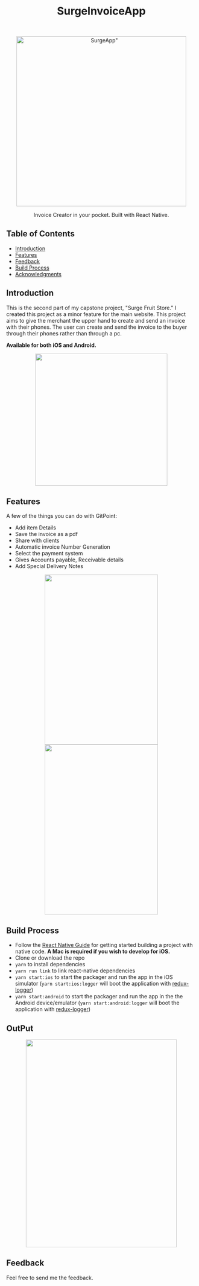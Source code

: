 <h1 align="center"> SurgeInvoiceApp </h1> <br>
<p align="center">
  <a href="#">
    <img alt=SurgeApp" title="SurgeApp" src="https://i.ibb.co/B4gfkXH/logo.png" width="450">
  </a>
</p>

<p align="center">
  Invoice Creator in your pocket. Built with React Native.
</p>

<!-- START doctoc generated TOC please keep comment here to allow auto update -->
<!-- DON'T EDIT THIS SECTION, INSTEAD RE-RUN doctoc TO UPDATE -->
## Table of Contents

- [Introduction](#introduction)
- [Features](#features)
- [Feedback](#feedback)
- [Build Process](#build-process)
- [Acknowledgments](#acknowledgments)

<!-- END doctoc generated TOC please keep comment here to allow auto update -->

## Introduction

This is the second part of my capstone project, "Surge Fruit Store." I created this project as a minor feature for the main website. This project aims to give the merchant the upper hand to create and send an invoice with their phones. The user can create and send the invoice to the buyer through their phones rather than through a pc. 

**Available for both iOS and Android.**

<p align="center">
  <img src = "https://i.ibb.co/CwZVQPz/Screenshot-20230225-090829-Expo-Go.jpg" width=350>
</p>

## Features

A few of the things you can do with GitPoint:

* Add item Details
* Save the invoice as a pdf 
* Share with clients 
* Automatic invoice Number Generation
* Select the payment system
* Gives Accounts payable, Receivable details
* Add Special Delivery Notes

<p align="center">
  <img src = "https://i.ibb.co/yNQyZRN/Screenshot-20230225-090839-Expo-Go.jpg" width=300 height=450>
  <img src = "https://i.ibb.co/xD3Z3bZ/Screenshot-20230225-090846-Expo-Go.jpg" width=300 height=450>                                                                                                                                            
</p>

## Build Process

- Follow the [React Native Guide](https://facebook.github.io/react-native/docs/getting-started.html) for getting started building a project with native code. **A Mac is required if you wish to develop for iOS.**
- Clone or download the repo
- `yarn` to install dependencies
- `yarn run link` to link react-native dependencies
- `yarn start:ios` to start the packager and run the app in the iOS simulator (`yarn start:ios:logger` will boot the application with [redux-logger](<https://github.com/evgenyrodionov/redux-logger>))
- `yarn start:android` to start the packager and run the app in the the Android device/emulator (`yarn start:android:logger` will boot the application with [redux-logger](https://github.com/evgenyrodionov/redux-logger))

## OutPut
<p align="center">

  <img src = "https://i.ibb.co/xskf6WT/Invoice-page-0001.jpg" width=400 height=550>     
</p>                                                                              
                                                                              
                                                                              
                                                                              
## Feedback

Feel free to send me the feedback.
                                                                              
                                                                              
